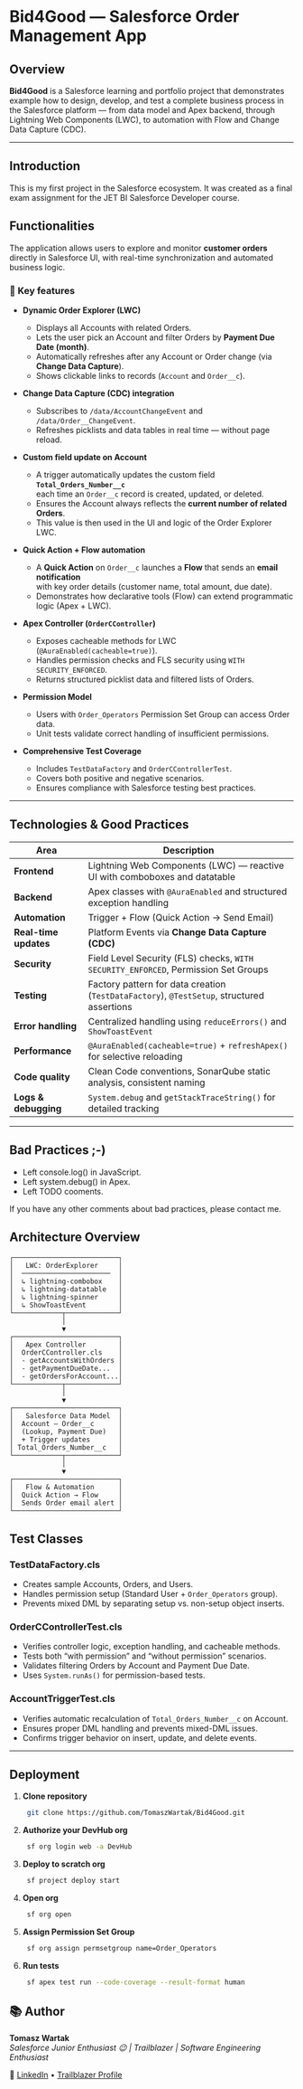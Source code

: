# Bid4Good — Salesforce Order Management App

## Overview

**Bid4Good** is a Salesforce learning and portfolio project that demonstrates example how to design, develop, and test a complete business process in the Salesforce platform — from data model and Apex backend, through Lightning Web Components (LWC), to automation with Flow and Change Data Capture (CDC).

---

## Introduction

This is my first project in the Salesforce ecosystem. It was created as a final exam assignment for the JET BI Salesforce Developer course.

## Functionalities

The application allows users to explore and monitor **customer orders** directly in Salesforce UI, with real-time synchronization and automated business logic.

### 🔹 Key features

- **Dynamic Order Explorer (LWC)**
  - Displays all Accounts with related Orders.
  - Lets the user pick an Account and filter Orders by **Payment Due Date (month)**.
  - Automatically refreshes after any Account or Order change (via **Change Data Capture**).
  - Shows clickable links to records (`Account` and `Order__c`).

- **Change Data Capture (CDC) integration**
  - Subscribes to `/data/AccountChangeEvent` and `/data/Order__ChangeEvent`.
  - Refreshes picklists and data tables in real time — without page reload.

- **Custom field update on Account**
  - A trigger automatically updates the custom field **`Total_Orders_Number__c`**  
    each time an `Order__c` record is created, updated, or deleted.
  - Ensures the Account always reflects the **current number of related Orders**.
  - This value is then used in the UI and logic of the Order Explorer LWC.

- **Quick Action + Flow automation**
  - A **Quick Action** on `Order__c` launches a **Flow** that sends an **email notification**  
    with key order details (customer name, total amount, due date).
  - Demonstrates how declarative tools (Flow) can extend programmatic logic (Apex + LWC).

- **Apex Controller (`OrderCController`)**
  - Exposes cacheable methods for LWC (`@AuraEnabled(cacheable=true)`).
  - Handles permission checks and FLS security using `WITH SECURITY_ENFORCED`.
  - Returns structured picklist data and filtered lists of Orders.

- **Permission Model**
  - Users with `Order_Operators` Permission Set Group can access Order data.
  - Unit tests validate correct handling of insufficient permissions.

- **Comprehensive Test Coverage**
  - Includes `TestDataFactory` and `OrderCControllerTest`.
  - Covers both positive and negative scenarios.
  - Ensures compliance with Salesforce testing best practices.

---

## Technologies & Good Practices

| Area                  | Description                                                                                |
| --------------------- | ------------------------------------------------------------------------------------------ |
| **Frontend**          | Lightning Web Components (LWC) — reactive UI with comboboxes and datatable                 |
| **Backend**           | Apex classes with `@AuraEnabled` and structured exception handling                         |
| **Automation**        | Trigger + Flow (Quick Action → Send Email)                                                 |
| **Real-time updates** | Platform Events via **Change Data Capture (CDC)**                                          |
| **Security**          | Field Level Security (FLS) checks, `WITH SECURITY_ENFORCED`, Permission Set Groups         |
| **Testing**           | Factory pattern for data creation (`TestDataFactory`), `@TestSetup`, structured assertions |
| **Error handling**    | Centralized handling using `reduceErrors()` and `ShowToastEvent`                           |
| **Performance**       | `@AuraEnabled(cacheable=true)` + `refreshApex()` for selective reloading                   |
| **Code quality**      | Clean Code conventions, SonarQube static analysis, consistent naming                       |
| **Logs & debugging**  | `System.debug` and `getStackTraceString()` for detailed tracking                           |

---

## Bad Practices ;-)

- Left console.log() in JavaScript.
- Left system.debug() in Apex.
- Left TODO cooments.

If you have any other comments about bad practices, please contact me.

## Architecture Overview

```text
┌──────────────────────────┐
│   LWC: OrderExplorer     │
│  ──────────────────────  │
│  ↳ lightning-combobox    │
│  ↳ lightning-datatable   │
│  ↳ lightning-spinner     │
│  ↳ ShowToastEvent        │
└────────────┬─────────────┘
             │
             ▼
┌──────────────────────────┐
│   Apex Controller        │
│  OrderCController.cls    │
│  - getAccountsWithOrders │
│  - getPaymentDueDate...  │
│  - getOrdersForAccount...│
└────────────┬─────────────┘
             │
             ▼
┌──────────────────────────┐
│   Salesforce Data Model  │
│  Account — Order__c      │
│  (Lookup, Payment Due)   │
│  + Trigger updates       │
│ Total_Orders_Number__c   │
└────────────┬─────────────┘
             │
             ▼
┌──────────────────────────┐
│   Flow & Automation      │
│  Quick Action → Flow     │
│  Sends Order email alert │
└──────────────────────────┘

```

## Test Classes

### TestDataFactory.cls

- Creates sample Accounts, Orders, and Users.
- Handles permission setup (Standard User + `Order_Operators` group).
- Prevents mixed DML by separating setup vs. non-setup object inserts.

### OrderCControllerTest.cls

- Verifies controller logic, exception handling, and cacheable methods.
- Tests both “with permission” and “without permission” scenarios.
- Validates filtering Orders by Account and Payment Due Date.
- Uses `System.runAs()` for permission-based tests.

### AccountTriggerTest.cls

- Verifies automatic recalculation of `Total_Orders_Number__c` on Account.
- Ensures proper DML handling and prevents mixed-DML issues.
- Confirms trigger behavior on insert, update, and delete events.

---

## Deployment

1. **Clone repository**
   ```bash
    git clone https://github.com/TomaszWartak/Bid4Good.git
   ```
2. **Authorize your DevHub org**
   ```bash
    sf org login web -a DevHub
   ```
3. **Deploy to scratch org**
   ```bash
    sf project deploy start
   ```
4. **Open org**
   ```bash
    sf org open
   ```
5. **Assign Permission Set Group**
   ```bash
    sf org assign permsetgroup name=Order_Operators
   ```
6. **Run tests**
   ```bash
    sf apex test run --code-coverage --result-format human
   ```

## 📚 Author

**Tomasz Wartak**  
_Salesforce Junior Enthusiast 😉 | Trailblazer | Software Engineering Enthusiast_

🔗 [LinkedIn](https://www.linkedin.com/in/tomasz-wartak/) • [Trailblazer Profile](https://www.salesforce.com/trailblazer/tomasz-wartak)
